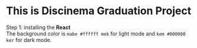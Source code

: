 # This is Discinema Graduation Project

Step 1: installing the <b>React</b>  
The background color is `mabe #ffffff mek` for light mode and `kem #000000 ker` for dark mode.